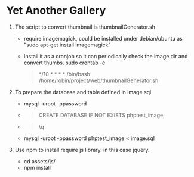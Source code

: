 Yet Another Gallery
==================================================

1) The script to convert thumbnail is thumbnailGenerator.sh

   - require imagemagick, could be installed under debian/ubuntu as "sudo apt-get install imagemagick"

   - install it as a cronjob so it can periodically check the image dir and convert thumbs.
        sudo crontab -e
        > */10 * * * * /bin/bash /home/robin/project/web/thumbnailGenerator.sh

2) To prepare the database and table defined in image.sql

   - mysql -uroot -ppassword
   - > CREATE DATABASE IF NOT EXISTS phptest_image;
   - > \q
   - mysql -uroot -ppassword phptest_image < image.sql

3) Use npm to install require js library. in this case jquery.

   - cd assets/js/
   - npm install
